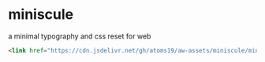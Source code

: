 <h1>miniscule</h1>
<p>a minimal typography and css reset for web</p>

```html   
<link href="https://cdn.jsdelivr.net/gh/atoms19/aw-assets/miniscule/miniscule.min.css" rel="stylesheet">
```
